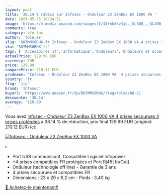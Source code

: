 ```yaml
---
layout: post
title: '38.14 % rabais sur Infosec - Onduleur Z3 ZenBox EX 1000 VA '
date: 2021-05-25 18:24:51
image: 'https://m.media-amazon.com/images/I/41+hkSkv3jL._SL500_._SL400_.jpg'
comments: true
category: ofertas
author: 'tole.es'
slug: 'B07MMS6RHX-fr Infosec - Onduleur Z3 ZenBox EX 1000 VA 4 prises secourues...'
sku: 'B07MMS6RHX-fr'
tags: [ 'Accessoires IT','Informatique','Onduleurs','Onduleurs et accessoires','infosec', ]
actualPrice: 129.99 EUR
currency: EUR
price: 129.99
comparePrice: 210.12 EUR
prodname: 'Infosec - Onduleur Z3 ZenBox EX 1000 VA  4 prises secourues  4 prises protégées'
country: 'fr'
flag: '🇫🇷'
brand: 'Infosec'
buyurl: 'https://www.amazon.fr/dp/B07MMS6RHX/?tag=tolees0d-21'
descuento: '38.14'
average: '129.99'
---
```


Vous avez [Infosec - Onduleur Z3 ZenBox EX 1000 VA  4 prises secourues  4 prises protégées](https://www.amazon.fr/dp/B07MMS6RHX/?tag=tolees0d-21)  à  38.14 % de réduction, prix final  129.99 EUR (original: 210.12 EUR) ici:

[![Infosec - Onduleur Z3 ZenBox EX 1000 VA ](https://m.media-amazon.com/images/I/41+hkSkv3jL._SL500_._SL400_.jpg)](https://www.amazon.fr/dp/B07MMS6RHX/?tag=tolees0d-21)

ℹ️:

- Port USB communicant, Compatible Logiciel Infopower
- +4 prises compatibles FR protégées et Port Rj45( In/Out)
- Onduleur (technologie off line) - Garantie de 3 ans
- 4 prises secourues et compatibles FR
- Dimensions : 23 x 20 x 9,2 cm - Poids : 3,40 kg

[🛒 Achetez-le maintenant!!](https://www.amazon.fr/dp/B07MMS6RHX/?tag=tolees0d-21)
